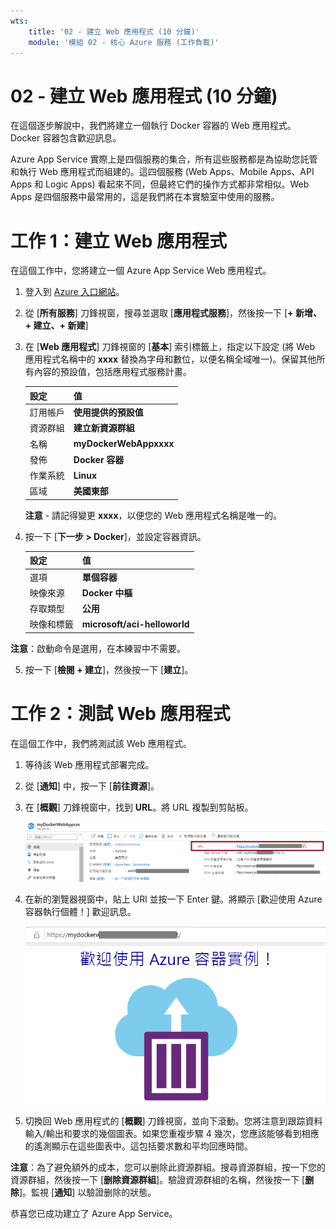 ```yaml
---
wts:
    title: '02 - 建立 Web 應用程式 (10 分鐘)'
    module: '模組 02 - 核心 Azure 服務 (工作負載)'
---
```

# 02 - 建立 Web 應用程式 (10 分鐘)

在這個逐步解說中，我們將建立一個執行 Docker 容器的 Web 應用程式。Docker 容器包含歡迎訊息。 

Azure App Service 實際上是四個服務的集合，所有這些服務都是為協助您託管和執行 Web 應用程式而組建的。這四個服務 (Web Apps、Mobile Apps、API Apps 和 Logic Apps) 看起來不同，但最終它們的操作方式都非常相似。Web Apps 是四個服務中最常用的，這是我們將在本實驗室中使用的服務。

# 工作 1：建立 Web 應用程式 

在這個工作中，您將建立一個 Azure App Service Web 應用程式。 

1. 登入到 [Azure 入口網站](http://portal.azure.com/)。 

2. 從 [**所有服務**] 刀鋒視窗，搜尋並選取 [**應用程式服務**]，然後按一下 [**+ 新增、+ 建立、+ 新建**]

3. 在 [**Web 應用程式**] 刀鋒視窗的 [**基本**] 索引標籤上，指定以下設定 (將 Web 應用程式名稱中的 **xxxx** 替換為字母和數位，以便名稱全域唯一)。保留其他所有內容的預設值，包括應用程式服務計畫。 

    | 設定 | 值 |
    | -- | -- |
    | 訂用帳戶 | **使用提供的預設值** |
    | 資源群組 | **建立新資源群組**|
    | 名稱 | **myDockerWebAppxxxx** |
    | 發佈 | **Docker 容器** |
    | 作業系統 | **Linux** |
    | 區域 | **美國東部** |
    
    **注意** - 請記得變更 **xxxx**，以便您的 Web 應用程式名稱是唯一的。

4. 按一下 [**下一步 > Docker**]，並設定容器資訊。  

    | 設定 | 值 |
    | -- | -- |
    | 選項 | **單個容器** |
    | 映像來源 | **Docker 中樞** |
    | 存取類型 | **公用** |
    | 映像和標籤 | **microsoft/aci-helloworld** |
    
 **注意**：啟動命令是選用，在本練習中不需要。

5. 按一下 [**檢閱 + 建立**]，然後按一下 [**建立**]。 

# 工作 2：測試 Web 應用程式

在這個工作中，我們將測試該 Web 應用程式。

1. 等待該 Web 應用程式部署完成。

2. 從 [**通知**] 中，按一下 [**前往資源**]。 

3. 在 [**概觀**] 刀鋒視窗中，找到 **URL**。將 URL 複製到剪貼板。

    ![Web 應用程式屬性刀鋒視窗的熒幕擷取畫面。URL 被醒目提示。](../images/0801.png)

4. 在新的瀏覽器視窗中，貼上 URl 並按一下 Enter 鍵。將顯示 [歡迎使用 Azure 容器執行個體！] 歡迎訊息。

    ![[歡迎使用 Azure 容器執行個體] 頁面的熒幕擷取畫面。](../images/0802.png)

5. 切換回 Web 應用程式的 [**概觀**] 刀鋒視窗，並向下滾動。您將注意到跟踪資料輸入/輸出和要求的幾個圖表。如果您重複步驟 4 幾次，您應該能够看到相應的遙測顯示在這些圖表中。這包括要求數和平均回應時間。 

**注意**：為了避免額外的成本，您可以删除此資源群組。搜尋資源群組，按一下您的資源群組，然後按一下 [**删除資源群組**]。驗證資源群組的名稱，然後按一下 [**删除**]。監視 [**通知**] 以驗證删除的狀態。

恭喜您已成功建立了 Azure App Service。

